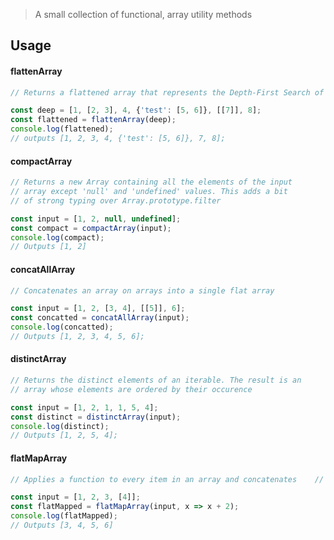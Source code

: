 > A small collection of functional, array utility methods

## Usage

#### flattenArray

```js
// Returns a flattened array that represents the Depth-First Search of the input array

const deep = [1, [2, 3], 4, {'test': [5, 6]}, [[7]], 8];
const flattened = flattenArray(deep);
console.log(flattened);
// outputs [1, 2, 3, 4, {'test': [5, 6]}, 7, 8];
```

#### compactArray

```js
// Returns a new Array containing all the elements of the input
// array except 'null' and 'undefined' values. This adds a bit
// of strong typing over Array.prototype.filter

const input = [1, 2, null, undefined];
const compact = compactArray(input);
console.log(compact);
// Outputs [1, 2]
```

#### concatAllArray

```js
// Concatenates an array on arrays into a single flat array

const input = [1, 2, [3, 4], [[5]], 6];
const concatted = concatAllArray(input);
console.log(concatted);
// Outputs [1, 2, 3, 4, 5, 6];
```

#### distinctArray

```js
// Returns the distinct elements of an iterable. The result is an 
// array whose elements are ordered by their occurence

const input = [1, 2, 1, 1, 5, 4];
const distinct = distinctArray(input);
console.log(distinct);
// Outputs [1, 2, 5, 4];
```

#### flatMapArray

```js
// Applies a function to every item in an array and concatenates    // the result into a new, single, flat array

const input = [1, 2, 3, [4]];
const flatMapped = flatMapArray(input, x => x + 2);
console.log(flatMapped);
// Outputs [3, 4, 5, 6]
```
